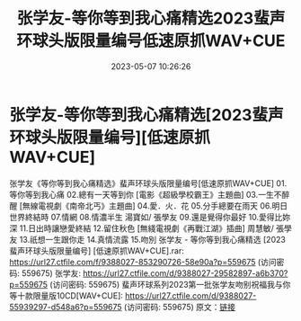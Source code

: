 ﻿---
title: 张学友-等你等到我心痛精选2023蜚声环球头版限量编号低速原抓WAV+CUE
date: 2023-05-07 10:26:26
categories: 新碟专辑、稀有等精品
tags: 华语中文
---
# 张学友-等你等到我心痛精选[2023蜚声环球头版限量编号][低速原抓WAV+CUE]

张学友《等你等到我心痛精选》蜚声环球头版限量编号[低速原抓WAV+CUE]
01.等你等到我心痛
02.總有一天等到你 [電影《超級學校霸王》主題曲]
03.一生不醉醒 [無線電視劇《南帝北丐》主題曲]
04.愛．火．花
05.分手總要在雨天
06.明日世界終結時
07.情網
08.情濃半生 湯寶如/ 張學友
09.還是覺得你最好
10.愛得比妳深
11.日出時讓戀愛終結
12.留住秋色 [無綫電視劇《再戰江湖》插曲] 周慧敏/ 張學友
13.祇想一生跟你走
14.真情流露
15.吻別
张学友 - 等你等到我心痛精选 [2023蜚声环球头版限量编号] [低速原抓WAV+CUE].rar: https://url27.ctfile.com/f/9388027-853290726-58e90a?p=559675
(访问密码: 559675)
张学友: https://url27.ctfile.com/d/9388027-29582897-a6b370?p=559675
(访问密码: 559675)
蜚声环球系列2023第一批张学友吻别祝福我与你等十款限量版10CD[WAV+CUE]: https://url27.ctfile.com/d/9388027-55939297-d548a6?p=559675
(访问密码: 559675)
原文：[链接](https://blog.sina.com.cn/s/blog_1647c7e76010311s0.html)